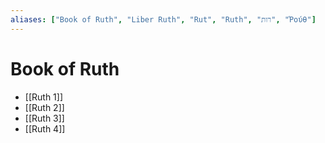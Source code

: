 ```yaml
---
aliases: ["Book of Ruth", "Liber Ruth", "Rut", "Ruth", "רות", "Ῥούθ"]
---
```



# Book of Ruth
- [[Ruth 1]]
- [[Ruth 2]]
- [[Ruth 3]]
- [[Ruth 4]]

